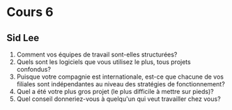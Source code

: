 # Cours 6
## Sid Lee
1. Comment vos équipes de travail sont-elles structurées?
2. Quels sont les logiciels que vous utilisez le plus, tous projets confondus?
3. Puisque votre compagnie est internationale, est-ce que chacune de vos filiales sont indépendantes au niveau des stratégies de fonctionnement?
4. Quel a été votre plus gros projet (le plus difficile à mettre sur pieds)?
5. Quel conseil donneriez-vous à quelqu'un qui veut travailler chez vous?
